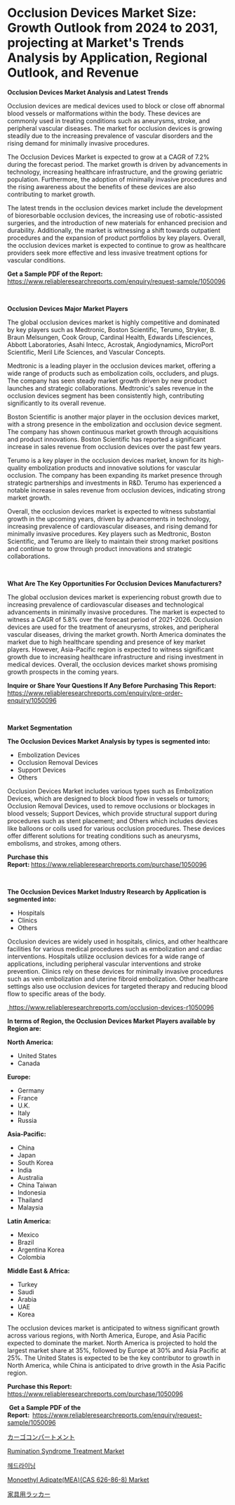 <p><h1>Occlusion Devices Market Size: Growth Outlook from 2024 to 2031, projecting at Market's Trends Analysis by Application, Regional Outlook, and Revenue</h1></p><p><strong>Occlusion Devices Market Analysis and Latest Trends</strong></p>
<p><p>Occlusion devices are medical devices used to block or close off abnormal blood vessels or malformations within the body. These devices are commonly used in treating conditions such as aneurysms, stroke, and peripheral vascular diseases. The market for occlusion devices is growing steadily due to the increasing prevalence of vascular disorders and the rising demand for minimally invasive procedures.</p><p>The Occlusion Devices Market is expected to grow at a CAGR of 7.2% during the forecast period. The market growth is driven by advancements in technology, increasing healthcare infrastructure, and the growing geriatric population. Furthermore, the adoption of minimally invasive procedures and the rising awareness about the benefits of these devices are also contributing to market growth.</p><p>The latest trends in the occlusion devices market include the development of bioresorbable occlusion devices, the increasing use of robotic-assisted surgeries, and the introduction of new materials for enhanced precision and durability. Additionally, the market is witnessing a shift towards outpatient procedures and the expansion of product portfolios by key players. Overall, the occlusion devices market is expected to continue to grow as healthcare providers seek more effective and less invasive treatment options for vascular conditions.</p></p>
<p><strong>Get a Sample PDF of the Report:&nbsp;</strong> <a href="https://www.reliableresearchreports.com/enquiry/request-sample/1050096">https://www.reliableresearchreports.com/enquiry/request-sample/1050096</a></p>
<p>&nbsp;</p>
<p><strong>Occlusion Devices Major Market Players</strong></p>
<p><p>The global occlusion devices market is highly competitive and dominated by key players such as Medtronic, Boston Scientific, Terumo, Stryker, B. Braun Melsungen, Cook Group, Cardinal Health, Edwards Lifesciences, Abbott Laboratories, Asahi Intecc, Acrostak, Angiodynamics, MicroPort Scientific, Meril Life Sciences, and Vascular Concepts.</p><p>Medtronic is a leading player in the occlusion devices market, offering a wide range of products such as embolization coils, occluders, and plugs. The company has seen steady market growth driven by new product launches and strategic collaborations. Medtronic's sales revenue in the occlusion devices segment has been consistently high, contributing significantly to its overall revenue.</p><p>Boston Scientific is another major player in the occlusion devices market, with a strong presence in the embolization and occlusion device segment. The company has shown continuous market growth through acquisitions and product innovations. Boston Scientific has reported a significant increase in sales revenue from occlusion devices over the past few years.</p><p>Terumo is a key player in the occlusion devices market, known for its high-quality embolization products and innovative solutions for vascular occlusion. The company has been expanding its market presence through strategic partnerships and investments in R&D. Terumo has experienced a notable increase in sales revenue from occlusion devices, indicating strong market growth.</p><p>Overall, the occlusion devices market is expected to witness substantial growth in the upcoming years, driven by advancements in technology, increasing prevalence of cardiovascular diseases, and rising demand for minimally invasive procedures. Key players such as Medtronic, Boston Scientific, and Terumo are likely to maintain their strong market positions and continue to grow through product innovations and strategic collaborations.</p></p>
<p>&nbsp;</p>
<p><strong>What Are The Key Opportunities For Occlusion Devices Manufacturers?</strong></p>
<p><p>The global occlusion devices market is experiencing robust growth due to increasing prevalence of cardiovascular diseases and technological advancements in minimally invasive procedures. The market is expected to witness a CAGR of 5.8% over the forecast period of 2021-2026. Occlusion devices are used for the treatment of aneurysms, strokes, and peripheral vascular diseases, driving the market growth. North America dominates the market due to high healthcare spending and presence of key market players. However, Asia-Pacific region is expected to witness significant growth due to increasing healthcare infrastructure and rising investment in medical devices. Overall, the occlusion devices market shows promising growth prospects in the coming years.</p></p>
<p><strong>Inquire or Share Your Questions If Any Before Purchasing This Report:</strong> <a href="https://www.reliableresearchreports.com/enquiry/pre-order-enquiry/1050096">https://www.reliableresearchreports.com/enquiry/pre-order-enquiry/1050096</a></p>
<p>&nbsp;</p>
<p><strong>Market Segmentation</strong></p>
<p><strong>The Occlusion Devices Market Analysis by types is segmented into:</strong></p>
<p><ul><li>Embolization Devices</li><li>Occlusion Removal Devices</li><li>Support Devices</li><li>Others</li></ul></p>
<p><p>Occlusion Devices Market includes various types such as Embolization Devices, which are designed to block blood flow in vessels or tumors; Occlusion Removal Devices, used to remove occlusions or blockages in blood vessels; Support Devices, which provide structural support during procedures such as stent placement; and Others which includes devices like balloons or coils used for various occlusion procedures. These devices offer different solutions for treating conditions such as aneurysms, embolisms, and strokes, among others.</p></p>
<p><strong>Purchase this Report:&nbsp;</strong><a href="https://www.reliableresearchreports.com/purchase/1050096">https://www.reliableresearchreports.com/purchase/1050096</a></p>
<p>&nbsp;</p>
<p><strong>The Occlusion Devices Market Industry Research by Application is segmented into:</strong></p>
<p><ul><li>Hospitals</li><li>Clinics</li><li>Others</li></ul></p>
<p><p>Occlusion devices are widely used in hospitals, clinics, and other healthcare facilities for various medical procedures such as embolization and cardiac interventions. Hospitals utilize occlusion devices for a wide range of applications, including peripheral vascular interventions and stroke prevention. Clinics rely on these devices for minimally invasive procedures such as vein embolization and uterine fibroid embolization. Other healthcare settings also use occlusion devices for targeted therapy and reducing blood flow to specific areas of the body.</p></p>
<p><a href="https://www.reliableresearchreports.com/occlusion-devices-r1050096">&nbsp;https://www.reliableresearchreports.com/occlusion-devices-r1050096</a></p>
<p><strong>In terms of Region, the Occlusion Devices Market Players available by Region are:</strong></p>
<p>
    <p> <strong> North America: </strong>
        <ul>
            <li>United States</li>
            <li>Canada</li>
        </ul>
        </p> 
    <p> <strong> Europe: </strong>
        <ul>
            <li>Germany</li>
            <li>France</li>
            <li>U.K.</li>
            <li>Italy</li>
            <li>Russia</li>
        </ul>
        </p> 
    <p> <strong> Asia-Pacific: </strong>
        <ul>
            <li>China</li>
            <li>Japan</li>
            <li>South Korea</li>
            <li>India</li>
            <li>Australia</li>
            <li>China Taiwan</li>
            <li>Indonesia</li>
            <li>Thailand</li>
            <li>Malaysia</li>
        </ul>
        </p> 
    <p> <strong> Latin America: </strong>
        <ul>
            <li>Mexico</li>
            <li>Brazil</li>
            <li>Argentina Korea</li>
            <li>Colombia</li>
        </ul>
        </p> 
    <p> <strong> Middle East & Africa: </strong>
        <ul>
            <li>Turkey</li>
            <li>Saudi</li>
            <li>Arabia</li>
            <li>UAE</li>
            <li>Korea</li>
        </ul>
    </p>
    </p>
<p><p>The occlusion devices market is anticipated to witness significant growth across various regions, with North America, Europe, and Asia Pacific expected to dominate the market. North America is projected to hold the largest market share at 35%, followed by Europe at 30% and Asia Pacific at 25%. The United States is expected to be the key contributor to growth in North America, while China is anticipated to drive growth in the Asia Pacific region.</p></p>
<p><strong>Purchase this Report: </strong><a href="https://www.reliableresearchreports.com/purchase/1050096">https://www.reliableresearchreports.com/purchase/1050096</a></p>
<p>&nbsp;<strong>Get a Sample PDF of the Report:&nbsp;&nbsp;</strong><a href="https://www.reliableresearchreports.com/enquiry/request-sample/1050096">https://www.reliableresearchreports.com/enquiry/request-sample/1050096</a></p>
<p><strong></strong></p>
<p><p><a href="https://github.com/hwbcz413288296/Market-Research-Report-List-2/blob/main/147375750269.md">カーゴコンパートメント</a></p><p><a href="https://github.com/AlysaLedner2023/Market-Research-Report-List-1/blob/main/rumination-syndrome-treatment-market.md">Rumination Syndrome Treatment Market</a></p><p><a href="https://medium.com/@dadanedu33/%EC%8B%9C%EC%9E%A5-%EA%B7%9C%EB%AA%A8-%EB%B0%8F-%EC%8B%9C%EC%9E%A5-%EB%8F%99%ED%96%A5%EC%9D%84-%EC%A3%BC%EC%9A%94%EC%9C%BC%EB%A1%9C-%ED%95%9C-%EC%97%85%EC%A2%85-%EC%99%84%EC%A0%84-%EA%B0%9C%EC%9A%94-2024%EB%85%84%EB%B6%80%ED%84%B0-2031%EB%85%84%EA%B9%8C%EC%A7%80-bc9a0da1ace4">헤드라이닝</a></p><p><a href="https://issuu.com/reportprime-2/docs/monoethyl-adipatemeacas-626-86-8-market-size-2030.">Monoethyl Adipate(MEA)(CAS 626-86-8) Market</a></p><p><a href="https://medium.com/@deontestanton2023/%E5%AE%B6%E5%85%B7%E3%83%A9%E3%83%83%E3%82%AB%E3%83%BC%E3%83%9E%E3%83%BC%E3%82%B1%E3%83%83%E3%83%88%E5%B1%95%E6%9C%9B-%E6%A5%AD%E7%95%8C%E6%A6%82%E8%A6%81%E3%81%A8%E4%BA%88%E6%B8%AC-2024%E5%B9%B4%E3%81%8B%E3%82%892031%E5%B9%B4-7f1692372e8e">家具用ラッカー</a></p></p>